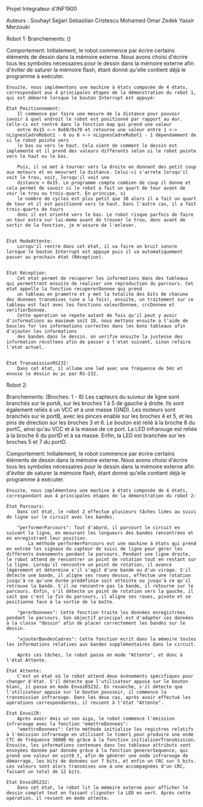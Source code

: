 Projet Integrateur d'INF1900

Auteurs : 
Souhayl Sejjari
Sebastian Cristescu
Mohamed Omar Zedek
Yassir Merzouki

Robot 1:
Branchements: ()

Comportement:
    Initialement, le robot commence par écrire certains éléments de dessin dans la mémoire externe. Nous avons choisi d'écrire tous les symboles nécessaires pour le dessin dans la mémoire externe afin d'éviter de saturer la mémoire flash, étant donné qu'elle contient déjà le programme à exécuter.

    Ensuite, nous implémentons une machine à états composée de 4 états, correspondant aux 4 principales étapes de la démonstration du robot 1, qui est démarré lorsque le bouton Interrupt est appuyé:

    État Positionnement:
        Il commence par faire une mesure de la distance pour pouvoir savoir à quel endroit le robot est positionné par rapport au mur. Celle-ci est rentré dans la fonction map qui prend une valeur
        entre 0x15 <-> 0x60/0x70 et retourne une valeur entre 1 <-> nLignesCadreRobot1 - 6 ou 6 <-> nLignesCadreRobot1 - 1 dépendamment de si le robot pointe vers
        le bas ou vers le haut. Cela vient de comment le dessin est implementé et il prend des valeurs différents selon si le robot pointe vers le haut ou le bas.

        Puis, il se met à tourner vers la droite en donnant des petit coup aux moteurs et en mesurant la distance. Celui-ci s'arrete lorsqu'il voit le trou, soit, lorsqu'il voit une
        distance < 0x15. Le programme compte combien de coup il donne et cela permet de savoir si le robot a fait un quart de tour avant de voir le trou ou trois-quart. En principe, si 
        le nombre de cycles est plus petit que 30 alors il a fait un quart de tour et il est positionné vers le haut. Dans l'autre cas, il a fait trois-quarts de tours
        donc il est orienté vers le bas. Le robot risque parfois de faire un tour extra sur lui-meme avant de trouver le trou, donc avant de sortir de la fonction, je m'assure de l'enlever.


    État ModeAttente:
        Lorsqu'il rentre dans cet état, il va faire un bruit sonore lorsque le bouton Interrupt est appuyé puis il va automatiquement passer au prochain état (Réception).


    État Réception:
        Cet etat permet de recuperer les informations dans des tableaux qui permettront ensuite de realiser une reproduction du parcours. Cet etat appelle la fonction recupererDonnee qui prend
        un tableau en prametre et y met la totalite des bits de chacune des donnees transmises (une a la fois), ensuite, un traitement sur ce tableau est fait avec les fonctions valeurDonnee, crcDonnee et verifierDonnee.
        Cette operation se repete autant de fois qu'il peut y avoir d'informations au maximum soit 18, nous mettons ensuite a l'aide de boucles for les informations correctes dans les bons tableaux afin d'ajouter les informations 
        des bandes dans le dessin. on verifie ensuite la justesse des information recoltees afin de passer a l'etat suivant, sinon refaire l'etat actuel.  


    État TransmissionRS232:
        Dans cet état, il allume une led avec une fréquence de 5Hz et envoie le dessin au pc par RS-232.



Robot 2:

Branchements: (Broches: 1 - 8)
    Les capteurs du suiveur de ligne sont branchés sur le portA, sur les broches 1 à 5 de gauche à droite. Ils sont également reliés à un VCC et à une masse (GND).
    Les moteurs sont branchés sur le portB, avec les pinces enable sur les broches 4 et 5, et les pins de direction sur les broches 3 et 6.
    Le bouton est relié à la broche 8 du portC, ainsi qu'au VCC et à la masse de ce port.
    La LED infrarouge est reliée à la broche 6 du portD et à sa masse. Enfin, la LED est branchée sur les broches 5 et 7 du portD.

Comportement:
    Initialement, le robot commence par écrire certains éléments de dessin dans la mémoire externe. Nous avons choisi d'écrire tous les symboles nécessaires pour le dessin dans la mémoire externe afin d'éviter de saturer la mémoire flash, étant donné qu'elle contient déjà le programme à exécuter.

    Ensuite, nous implémentons une machine à états composée de 4 états, correspondant aux 4 principales étapes de la démonstration du robot 2:

    État Parcours:
        Dans cet état, le robot 2 effectue plusieurs tâches liées au suivi de ligne sur le circuit avec les bandes.
        
        "performerParcours": Tout d'abord, il parcourt le circuit en suivant la ligne, en mesurant les longueurs des bandes rencontrées et en enregistrant leur position.
            La méthode performerParcours est une machine à états qui prend en entrée les signaux du capteur de suivi de ligne pour gérer les différents événements pendant le parcours. Pendant une ligne droite, le robot attend de rencontrer un point de rotation tout en restant sur la ligne. Lorsqu'il rencontre un point de rotation, il avance légèrement et détermine s'il s'agit d'une bande ou d'un virage. S'il détecte une bande, il aligne ses roues dessus, effectue une rotation jusqu'à ce qu'une durée prédéfinie soit atteinte ou jusqu'à ce qu'il retrouve la bande. S'il ne rencontre pas la bande, il retourne sur le parcours. Enfin, s'il détecte un point de rotation vers la gauche, il sait que c'est la fin du parcours, il aligne ses roues, pivote et se positionne face à la sortie de la boîte.
        
        "gererDonnees": Cette fonction traite les données enregistrées pendant le parcours. Son objectif principal est d'adapter ces données à la classe "dessin" afin de placer correctement les bandes sur le dessin.
        
        "ajouterBandesCadres": Cette fonction écrit dans la mémoire toutes les informations relatives aux bandes supplémentaires dans le circuit.

        Après ces tâches, le robot passe en mode "Attente", et donc à l'état Attente.

    État Attente:
        C'est un état où le robot attend deux événements spécifiques pour changer d'état. S'il détecte que l'utilisateur appuie sur le bouton blanc, il passe en mode EnvoiRS232. En revanche, s'il détecte que l'utilisateur appuie sur le bouton poussoir, il commence la transmission infrarouge. Dans les deux cas, après avoir effectué les opérations correspondantes, il revient à l'état "Attente".

    État EnvoiIR:
        Après avoir émis un son aigu, le robot commence l'émission infrarouge avec la fonction "emettreDonnees":
        "emettreDonnees": Cette méthode initialise les registres relatifs à l'émission infrarouge en utilisant le timer1 pour produire une onde CTC de fréquence 38000 Hz grâce à la fonction initialiserTransmission. Ensuite, les informations contenues dans les tableaux attributs sont envoyées donnée par donnée grâce à la fonction genererSequence, qui prend une valeur en uint8_t, afin de générer une onde infrarouge de démarrage, les bits de données sur 7 bits, et enfin un CRC sur 5 bits. Les valeurs sont alors transmises une à une accompagnées d'un CRC, faisant un total de 12 bits.

    État EnvoiRS232:
        Dans cet état, le robot lit la mémoire externe pour afficher le dessin complet tout en faisant clignoter la LED en vert. Après cette opération, il revient en mode attente.


